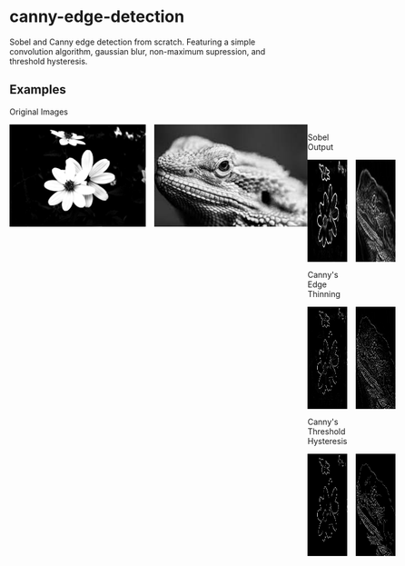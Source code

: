 # canny-edge-detection
Sobel and Canny edge detection from scratch. Featuring a simple convolution algorithm, gaussian blur, non-maximum supression, and threshold hysteresis.

## Examples

Original Images

<div style="display: flex; flex-direction: row;">
	<img src="images/flowers.jpeg" height="180" style="margin-right: 15px" />
	<img src="images/bearded_dragon.jpg" height="180"/>
<div>

Sobel Output

<div style="display: flex; flex-direction: row;">
	<img src="images/flowers_sobel.png" height="180" style="margin-right: 15px" />
	<img src="images/bearded_dragon_sobel.png" height="180" />
</div>

Canny's Edge Thinning

<div style="display: flex; flex-direction: row;">
	<img src="images/flowers_thin_edges.png" height="180" style="margin-right: 15px" />
	<img src="images/bearded_dragon_thin_edges.png" height="180" />
</div>

Canny's Threshold Hysteresis

<div style="display: flex; flex-direction: row;">
	<img src="images/flowers_threshold.png" height="180" style="margin-right: 15px" />
	<img src="images/bearded_dragon_threshold.png" height="180" />
</div>